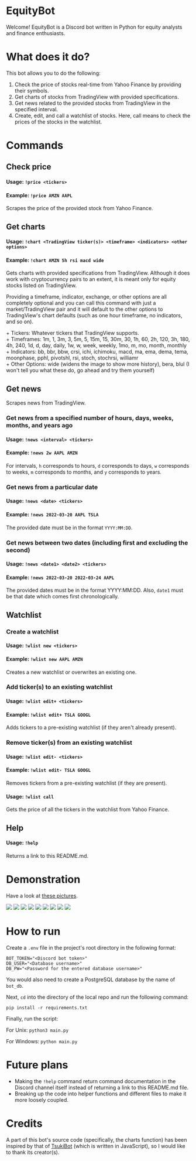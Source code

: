 # EquityBot
Welcome! EquityBot is a Discord bot written in Python for equity analysts and finance enthusiasts.

# What does it do?
This bot allows you to do the following:<br />
1. Check the price of stocks real-time from Yahoo Finance by providing their symbols.<br />
2. Get charts of stocks from TradingView with provided specifications.<br />
3. Get news related to the provided stocks from TradingView in the specified interval.<br />
4. Create, edit, and call a watchlist of stocks. Here, call means to check the prices of the stocks in the watchlist.<br />

# Commands
## Check price
#### Usage: `!price <tickers>`
#### Example: `!price AMZN AAPL`
Scrapes the price of the provided stock from Yahoo Finance.<p>

## Get charts
#### Usage: `!chart <TradingView ticker(s)> <timeframe> <indicators> <other options>`
#### Example: `!chart AMZN 5h rsi macd wide`
<p>Gets charts with provided specifications from TradingView. Although it does work with cryptocurrency pairs to an extent, it is meant only for equity stocks listed on TradingView.</p>
<p>Providing a timeframe, indicator, exchange, or other options are all completely optional and you can call this command with just a market/TradingView pair and it will default to the other options to TradingView's chart defaults (such as one hour timeframe, no indicators, and so on).</p>
+ Tickers: Whatever tickers that TradingView supports.<br />
+ Timeframes: 1m, 1, 3m, 3, 5m, 5, 15m, 15, 30m, 30, 1h, 60, 2h, 120, 3h, 180, 4h, 240, 1d, d, day, daily, 1w, w, week, weekly, 1mo, m, mo, month, monthly<br />
+ Indicators: bb, bbr, bbw, crsi, ichi, ichimoku, macd, ma, ema, dema, tema, moonphase, pphl, pivotshl, rsi, stoch, stochrsi, williamr<br />
+ Other Options: wide (widens the image to show more history), bera, blul (I won't tell you what these do, go ahead and try them yourself)<p>

## Get news
Scrapes news from TradingView.
### Get news from a specified number of hours, days, weeks, months, and years ago
#### Usage: `!news <interval> <tickers>`
#### Example: `!news 2w AAPL AMZN`
For intervals, `h` corresponds to hours, `d` corresponds to days, `w` corresponds to weeks, `m` corresponds to months, and `y` corresponds to years.
### Get news from a particular date
#### Usage: `!news <date> <tickers>`
#### Example: `!news 2022-03-20 AAPL TSLA`
The provided date must be in the format `YYYY:MM:DD`.
### Get news between two dates (including first and excluding the second)
#### Usage: `!news <date1> <date2> <tickers>`
#### Example: `!news 2022-03-20 2022-03-24 AAPL`
The provided dates must be in the format YYYY:MM:DD. Also, `date1` must be that date which comes first chronologically.


## Watchlist
### Create a watchlist
#### Usage: `!wlist new <tickers>`
#### Example: `!wlist new AAPL AMZN`
Creates a new watchlist or overwrites an existing one. <br />
### Add ticker(s) to an existing watchlist
#### Usage: `!wlist edit+ <tickers>`
#### Example: `!wlist edit+ TSLA GOOGL`
Adds tickers to a pre-existing watchlist (if they aren't already present). <br />
### Remove ticker(s) from an existing watchlist
#### Usage: `!wlist edit- <tickers>`
#### Example: `!wlist edit- TSLA GOOGL`
Removes tickers from a pre-existing watchlist (if they are present). <br />
#### Usage: `!wlist call`
Gets the price of all the tickers in the watchlist from Yahoo Finance.

## Help
#### Usage: `!help`
Returns a link to this README.md.

# Demonstration
Have a look at <a href='https://github.com/DSS3113/EquityBot/tree/main/demo'>these pictures</a>.

 <picture><img src="https://github.com/DSS3113/EquityBot/blob/main/demo/1.jpg"></picture>
 <picture><img src="https://github.com/DSS3113/EquityBot/blob/main/demo/2.jpg"></picture>
 <picture><img src="https://github.com/DSS3113/EquityBot/blob/main/demo/3.jpg"></picture>
 <picture><img src="https://github.com/DSS3113/EquityBot/blob/main/demo/4.jpg"></picture>
 <picture><img src="https://github.com/DSS3113/EquityBot/blob/main/demo/5.jpg"></picture>
 <picture><img src="https://github.com/DSS3113/EquityBot/blob/main/demo/6.jpg"></picture>
 <picture><img src="https://github.com/DSS3113/EquityBot/blob/main/demo/7.jpg"></picture>
 <picture><img src="https://github.com/DSS3113/EquityBot/blob/main/demo/8.jpg"></picture>
 <picture><img src="https://github.com/DSS3113/EquityBot/blob/main/demo/9.jpg"></picture>
 
# How to run
Create a `.env` file in the project's root directory in the following format:<br/>
```
BOT_TOKEN="<Discord bot token>"
DB_USER="<Database username>" 
DB_PW="<Password for the entered database username>"
```
You would also need to create a PostgreSQL database by the name of `bot_db`.<p>
Next, `cd` into the directory of the local repo and run the following command:<p>
`pip install -r requirements.txt`<p>
 Finally, run the script:<p>
 For Unix:&nbsp;`python3 main.py`<p>
 For Windows:&nbsp;`python main.py`
 
# Future plans
+ Making the `!help` command return command documentation in the Discord channel itself instead of returning a link to this README.md file.
+ Breaking up the code into helper functions and different files to make it more loosely coupled.
 
# Credits
A part of this bot's source code (specifically, the charts function) has been inspired by that of <a href="https://github.com/EthyMoney/TsukiBot/tree/master">TsukiBot</a> (which is written in JavaScript), so I would like to thank its creator(s).
